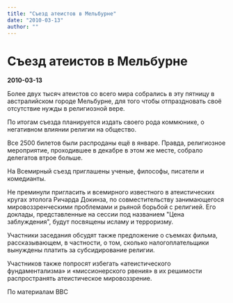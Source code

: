 ```yaml
---
title: "Съезд атеистов в Мельбурне"
date: "2010-03-13"
author: ""
---
```


# Съезд атеистов в Мельбурне

**2010-03-13** 

Более двух тысяч атеистов со всего мира собрались в эту пятницу в австралийском городе Мельбурне, для того чтобы отпраздновать своё отсутствие нужды в религиозной вере.

По итогам съезда планируется издать своего рода коммюнике, о негативном влиянии религии на общество.

Все 2500 билетов были распроданы ещё в январе. Правда, религиозное мероприятие, проходившее в декабре в этом же месте, собрало делегатов втрое больше.

На Всемирный съезд приглашены ученые, философы, писатели и комедианты.

Не преминули пригласить и всемирного известного в атеистических кругах этолога Ричарда Докинза, по совместительству занимающегося мировоззренческими проблемами и рьяной борьбой с религией. Его доклады, представленные на сессии под названием "Цена заблуждения", будут посвящены исламу и терроризму.

Участники заседания обсудят также предложение о съемках фильма, рассказывающем, в частности, о том, сколько налогоплательщики вынуждены платить за субсидирование религии.

Участников также попросят избегать «атеистического фундаментализма» и «миссионерского рвения» в их решимости распространять атеистическое мировоззрение.

По материалам BBC